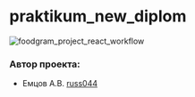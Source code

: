 # praktikum_new_diplom
![foodgram_project_react_workflow](https://github.com/russ044/foodgram-project-react/actions/workflows/foodgram_workflow.yml/badge.svg)



### Автор проекта:
- Емцов А.В.  [russ044](https://github.com/russ044)
